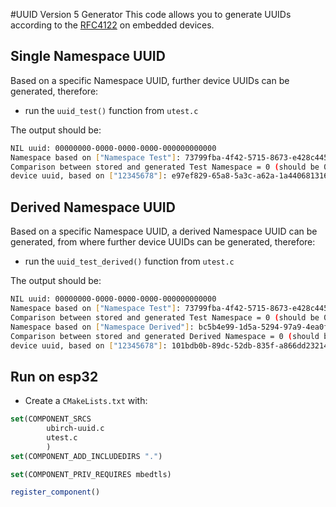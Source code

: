 #UUID Version 5 Generator
This code allows you to generate UUIDs according to the [RFC4122](https://tools.ietf.org/html/rfc4122) on embedded devices.

## Single Namespace UUID
Based on a specific Namespace UUID, further device UUIDs can be generated, therefore:

- run the `uuid_test()` function from `utest.c`

The output should be:
```bash
NIL uuid: 00000000-0000-0000-0000-000000000000
Namespace based on ["Namespace Test"]: 73799fba-4f42-5715-8673-e428c44548d1
Comparison between stored and generated Test Namespace = 0 (should be 0)
device uuid, based on ["12345678"]: e97ef829-65a8-5a3c-a62a-1a4406813169
```

## Derived Namespace UUID
Based on a specific Namespace UUID, a derived Namespace UUID can be generated, from where further device UUIDs can be generated, therefore:

- run the `uuid_test_derived()` function from `utest.c`

The output should be:
```bash
NIL uuid: 00000000-0000-0000-0000-000000000000
Namespace based on ["Namespace Test"]: 73799fba-4f42-5715-8673-e428c44548d1
Comparison between stored and generated Test Namespace = 0 (should be 0)
Namespace based on ["Namespace Derived"]: bc5b4e99-1d5a-5294-97a9-4ea0ffb1de3b
Comparison between stored and generated Derived Namespace = 0 (should be 0)
device uuid, based on ["12345678"]: 101bdb0b-89dc-52db-835f-a866dd23214a
```

## Run on esp32

- Create a `CMakeLists.txt` with:
```cmake
set(COMPONENT_SRCS
        ubirch-uuid.c
        utest.c
        )
set(COMPONENT_ADD_INCLUDEDIRS ".")

set(COMPONENT_PRIV_REQUIRES mbedtls)

register_component()
```


